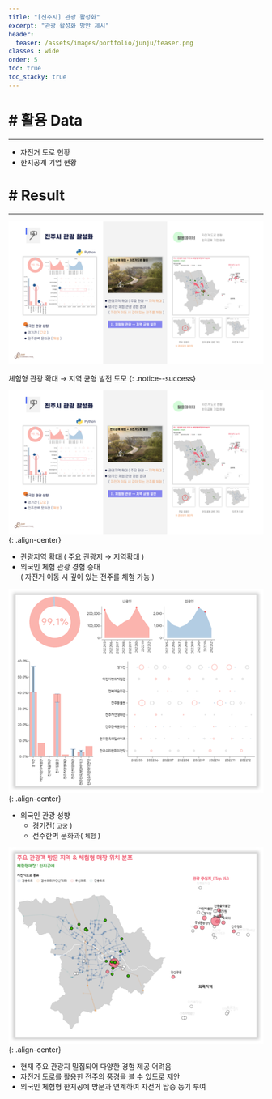 ```yaml
---
title: "[전주시] 관광 활성화"
excerpt: "관광 활성화 방안 제시"
header:
  teaser: /assets/images/portfolio/junju/teaser.png
classes : wide
order: 5
toc: true
toc_stacky: true
---
```


# # 활용 Data
---
* 자전거 도로 현황
* 한지공계 기업 현황


# # Result
---

![result](/assets/images/portfolio/junju/result.png)

체험형 관광 확대 → 지역 균형 발전 도모
{: .notice--success}

![result](/assets/images/portfolio/junju/result.png){: .align-center}

* 관광지역 확대 ( 주요 관광지 → 지역확대 )
* 외국인 체험 관광 경험 증대   
  ( 자전거 이동 시 깊이 있는 전주를 체험 가능 ) 

![heatmap](/assets/images/portfolio/junju/dash.png){: .align-center}

* 외국인 관광 성향
    * 경기전( `고궁` )
    * 전주한벽 문화과( `체험` )


![bar](/assets/images/portfolio/junju/teaser.png){: .align-center}

* 현재 주요 관광지 밀집되어 다양한 경험 제공 어려움
* 자전거 도로를 활용한 전주의 풍경을 볼 수 있도로 제안
* 외국인 체험형 한지공예 방문과 연계하여 자전거 탑승 동기 부여

